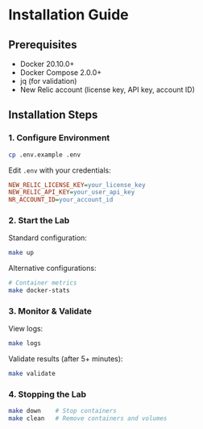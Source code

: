 # Installation Guide

## Prerequisites

- Docker 20.10.0+
- Docker Compose 2.0.0+
- jq (for validation)
- New Relic account (license key, API key, account ID)

## Installation Steps

### 1. Configure Environment

```bash
cp .env.example .env
```

Edit `.env` with your credentials:

```ini
NEW_RELIC_LICENSE_KEY=your_license_key
NEW_RELIC_API_KEY=your_user_api_key
NR_ACCOUNT_ID=your_account_id
```

### 2. Start the Lab

Standard configuration:

```bash
make up
```

Alternative configurations:

```bash
# Container metrics
make docker-stats
```

### 3. Monitor & Validate

View logs:

```bash
make logs
```

Validate results (after 5+ minutes):

```bash
make validate
```

### 4. Stopping the Lab

```bash
make down    # Stop containers
make clean   # Remove containers and volumes
```